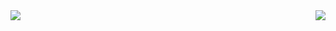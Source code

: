 

<a href="https://github-readme-stats.vercel.app/api?username=wuzguo&count_private=true&show_icons=true&theme=buefy&include_all_commits=true">
  <img align="left" src="https://github-readme-stats.vercel.app/api/pin/?username=anuraghazra&repo=github-readme-stats" />
 

</a>
<a href="https://github-readme-stats.vercel.app/api/top-langs/?username=wuzguo&layout=compact">
  <img align="right" src="https://github-readme-stats.vercel.app/api/pin/?username=anuraghazra&repo=convoychat" />

</a>

<!--
**wuzguo/wuzguo** is a ✨ _special_ ✨ repository because its `README.md` (this file) appears on your GitHub profile.

Here are some ideas to get you started:

- 🔭 I’m currently working on ...
- 🌱 I’m currently learning ...
- 👯 I’m looking to collaborate on ...
- 🤔 I’m looking for help with ...
- 💬 Ask me about ...
- 📫 How to reach me: ...
- 😄 Pronouns: ...
- ⚡ Fun fact: ...
-->
